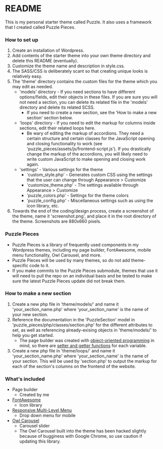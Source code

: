 # README #

This is my personal starter theme called Puzzle. It also uses a framework that I created called Puzzle Pieces.

### How to set up ###

1. Create an installation of Wordpress.
1. Add contents of the starter theme into your own theme directory and delete this README (eventually).
1. Customize the theme name and description in style.css.
1. The SASS/CSS is deliberately scant so that creating unique looks is relatively easy.
1. The 'theme' directory contains the custom files for the theme which you may edit as needed.
    - 'models' directory - If you need sections to have different options/fields, edit their objects in these files. If you are sure you will not need a section, you can delete its related file in the 'models' directory and delete its related SCSS.
        - If you need to create a new section, see the 'How to make a new section' section below.
    - 'loops' directory - If you need to edit the markup for columns inside sections, edit their related loops here.
        - Be wary of editing the markup of accordions. They need a certain structure and certain classes for the JavaScript opening and closing functionality to work (see 'puzzle\_pieces/assets/js/frontend-script.js'). If you drastically change the markup of the accordions, you will likely need to write custom JavaScript to make opening and closing work again.
    - 'settings' - Various settings for the theme
        - 'custom\_style.php' - Generates custom CSS using the settings that the user can change through Appearance > Customize
        - 'customize\_theme.php' - The settings available through Appearance > Customize
        - 'puzzle\_colors.php' - Settings for the theme colors
        - 'puzzle\_config.php' - Miscellaneous settings such as using the icon library, etc.
1. Towards the end of the coding/design process, create a screenshot of the theme, name it 'screenshot.png', and place it in the root directory of the theme. Screenshots are 880x660 pixels.

### Puzzle Pieces ###

- Puzzle Pieces is a library of frequently used components in my Wordpress themes, including my page builder, FontAwesome, mobile menu functionality, Owl Carousel, and more.
- Puzzle Pieces will be used by many themes, so do not add theme-specific code to it.
- If you make commits to the Puzzle Pieces submodule, themes that use it will need to pull the repo on an individual basis and be tested to make sure the latest Puzzle Pieces update did not break them.

### How to make a new section ###

1. Create a new php file in 'theme/models/' and name it 'your\_section\_name.php' where 'your\_section\_name' is the name of your new section.
1. Reference the documentation in the 'PuzzleSection' model in 'puzzle\_pieces/php/classes/section.php' for the different attributes to set, as well as referencing already-exising objects in 'theme/models/' to help you get started.
    - The page builder was created with [object-oriented programming](http://en.wikipedia.org/wiki/Object-oriented_programming) in mind, so there are [setter and getter functions](http://en.wikipedia.org/wiki/Mutator_method) for each variable.
1. Create a new php file in 'theme/loops/' and name it 'your\_section\_name.php' where 'your\_section\_name' is the name of your section. This will be used by 'section.php' to output the markup for each of the section's columns on the frontend of the website.

### What's included ###

- Page builder
    - Created by me
- [FontAwesome](http://fortawesome.github.io/Font-Awesome/)
    - Icon library
- [Responsive Multi-Level Menu](http://tympanus.net/codrops/2013/04/19/responsive-multi-level-menu/)
    - Drop down menu for mobile
- [Owl Carousel](http://owlgraphic.com/owlcarousel/)
    - Carousel slider
    - The Owl Carousel built into the theme has been hacked slightly because of bugginess with Google Chrome, so use caution if updating this library.